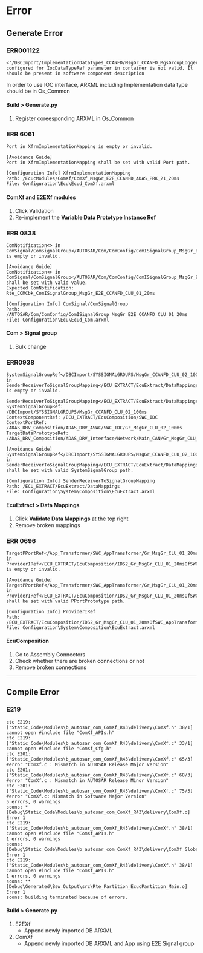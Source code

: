 # Error

## Generate Error
### ERR001122
    <'/DBCImport/ImplementationDataTypes_CCANFD/MsgGr_CCANFD_MgsGroupLogger01_10ms'>
    configured for IocDataTypeRef parameter in container is not valid. It
    should be present in software component description

In order to use IOC interface, ARXML including Implementation data type should be in Os_Common
#### Build > Generate.py
1. Register coreesponding ARXML in Os_Common

### ERR 6061
    Port in XfrmImplementationMapping is empty or invalid.

    [Avoidance Guide]
    Port in XfrmImplementationMapping shall be set with valid Port path.

    [Configuration Info] XfrmImplementationMapping
    Path: /EcucModules/ComXf/ComXf_MsgGr_E2E_CCANFD_ADAS_PRK_21_20ms
    File: Configuration\Ecu\Ecud_ComXf.arxml

#### ComXf and E2EXf modules
1. Click Validation
1. Re-implement the **Variable Data Prototype Instance Ref**

### ERR 0838
    ComNotification<> in
    ComSignal/ComSignalGroup</AUTOSAR/Com/ComConfig/ComISignalGroup_MsgGr_E2E_CCANFD_CLU_01_20ms>
    is empty or invalid.

    [Avoidance Guide]
    ComNotification<> in
    ComSignal/ComSignalGroup</AUTOSAR/Com/ComConfig/ComISignalGroup_MsgGr_E2E_CCANFD_CLU_01_20ms>
    shall be set with valid value.
    Expected ComNotification:
    Rte_COMCbk_ComISignalGroup_MsgGr_E2E_CCANFD_CLU_01_20ms

    [Configuration Info] ComSignal/ComSignalGroup
    Path:
    /AUTOSAR/Com/ComConfig/ComISignalGroup_MsgGr_E2E_CCANFD_CLU_01_20ms
    File: Configuration\Ecu\Ecud_Com.arxml

#### Com > Signal group
1. Bulk change


### ERR0938
    SystemSignalGroupRef</DBCImport/SYSSIGNALGROUPS/MsgGr_CCANFD_CLU_02_100ms>
    in
    SenderReceiverToSignalGroupMapping</ECU_EXTRACT/EcuExtract/DataMappings>
    is empty or invalid.

    SenderReceiverToSignalGroupMapping</ECU_EXTRACT/EcuExtract/DataMappings>
    SystemSignalGroupRef:
    /DBCImport/SYSSIGNALGROUPS/MsgGr_CCANFD_CLU_02_100ms
    ContextComponentRef: /ECU_EXTRACT/EcuComposition/SWC_IDC
    ContextPortRef:
    /ADAS_DRV_Composition/ADAS_DRV_ASWC/SWC_IDC/Gr_MsgGr_CLU_02_100ms
    TargetDataPrototypeRef:
    /ADAS_DRV_Composition/ADAS_DRV_Interface/Network/Main_CAN/Gr_MsgGr_CLU_02_100ms/MsgGr_CLU_02_100ms

    [Avoidance Guide]
    SystemSignalGroupRef</DBCImport/SYSSIGNALGROUPS/MsgGr_CCANFD_CLU_02_100ms>
    in
    SenderReceiverToSignalGroupMapping</ECU_EXTRACT/EcuExtract/DataMappings>
    shall be set with valid SystemSignalGroup path.

    [Configuration Info] SenderReceiverToSignalGroupMapping
    Path: /ECU_EXTRACT/EcuExtract/DataMappings
    File: Configuration\System\Composition\EcuExtract.arxml

#### EcuExtract > Data Mappings
1. Click **Validate Data Mappings** at the top right
1. Remove broken mappings


### ERR 0696
    TargetPPortRef</App_Transformer/SWC_AppTransformer/Gr_MsgGr_CLU_01_20ms_IDS2>
    in
    ProviderIRef</ECU_EXTRACT/EcuComposition/IDS2_Gr_MsgGr_CLU_01_20msOfSWC_AppTransformerToGr_MsgGr_CLU_01_20msOfSWC_IDS2>
    is empty or invalid.

    [Avoidance Guide]
    TargetPPortRef</App_Transformer/SWC_AppTransformer/Gr_MsgGr_CLU_01_20ms_IDS2>
    in
    ProviderIRef</ECU_EXTRACT/EcuComposition/IDS2_Gr_MsgGr_CLU_01_20msOfSWC_AppTransformerToGr_MsgGr_CLU_01_20msOfSWC_IDS2>
    shall be set with valid PPortPrototype path.

    [Configuration Info] ProviderIRef
    Path:
    /ECU_EXTRACT/EcuComposition/IDS2_Gr_MsgGr_CLU_01_20msOfSWC_AppTransformerToGr_MsgGr_CLU_01_20msOfSWC_IDS2
    File: Configuration\System\Composition\EcuExtract.arxml

#### EcuComposition
1. Go to Assembly Connectors
1. Check whether there are broken connections or not
1. Remove broken connections

---

## Compile Error
### E219
    ctc E219: ["Static_Code\Modules\b_autosar_com_ComXf_R43\delivery\ComXf.h" 38/1] cannot open #include file "ComXf_APIs.h" 
    ctc E219: ["Static_Code\Modules\b_autosar_com_ComXf_R43\delivery\ComXf.c" 33/1] cannot open #include file "ComXf_Cfg.h" 
    ctc E201: ["Static_Code\Modules\b_autosar_com_ComXf_R43\delivery\ComXf.c" 65/3] #error "ComXf.c : Mismatch in AUTOSAR Release Major Version" 
    ctc E201: ["Static_Code\Modules\b_autosar_com_ComXf_R43\delivery\ComXf.c" 68/3] #error "ComXf.c : Mismatch in AUTOSAR Release Minor Version" 
    ctc E201: ["Static_Code\Modules\b_autosar_com_ComXf_R43\delivery\ComXf.c" 75/3] #error "ComXf.c: Mismatch in Software Major Version" 
    5 errors, 0 warnings
    scons: * [Debug\Static_Code\Modules\b_autosar_com_ComXf_R43\delivery\ComXf.o] Error 1
    ctc E219: ["Static_Code\Modules\b_autosar_com_ComXf_R43\delivery\ComXf.h" 38/1] cannot open #include file "ComXf_APIs.h" 
    1 errors, 0 warnings
    scons: [Debug\Static_Code\Modules\b_autosar_com_ComXf_R43\delivery\ComXf_GlobalDataDefinition.o] Error 1
    ctc E219: ["Static_Code\Modules\b_autosar_com_ComXf_R43\delivery\ComXf.h" 38/1] cannot open #include file "ComXf_APIs.h" 
    1 errors, 0 warnings
    scons: ** [Debug\Generated\Bsw_Output\src\Rte_Partition_EcucPartition_Main.o] Error 1
    scons: building terminated because of errors.

#### Build > Generate.py
1. E2EXf
    * Append newly imported DB ARXML
1. ComXf
    * Append newly imported DB ARXML and App using E2E Signal group
